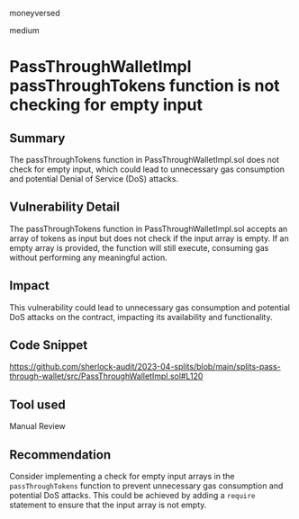 moneyversed

medium

# PassThroughWalletImpl passThroughTokens function is not checking for empty input

## Summary

The passThroughTokens function in PassThroughWalletImpl.sol does not check for empty input, which could lead to unnecessary gas consumption and potential Denial of Service (DoS) attacks.

## Vulnerability Detail

The passThroughTokens function in PassThroughWalletImpl.sol accepts an array of tokens as input but does not check if the input array is empty. If an empty array is provided, the function will still execute, consuming gas without performing any meaningful action.

## Impact

This vulnerability could lead to unnecessary gas consumption and potential DoS attacks on the contract, impacting its availability and functionality.

## Code Snippet

https://github.com/sherlock-audit/2023-04-splits/blob/main/splits-pass-through-wallet/src/PassThroughWalletImpl.sol#L120

## Tool used

Manual Review

## Recommendation

Consider implementing a check for empty input arrays in the `passThroughTokens` function to prevent unnecessary gas consumption and potential DoS attacks. This could be achieved by adding a `require` statement to ensure that the input array is not empty.